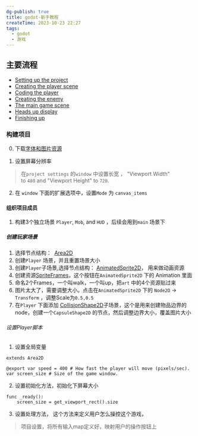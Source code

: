 ```yaml
---
dg-publish: true
title: godot-新手教程
createTime: 2023-10-23 22:27
tags:
  - godot
  - 游戏
---
```

## 主要流程

- [Setting up the project](https://docs.godotengine.org/en/stable/getting_started/first_2d_game/01.project_setup.html)
- [Creating the player scene](https://docs.godotengine.org/en/stable/getting_started/first_2d_game/02.player_scene.html)
- [Coding the player](https://docs.godotengine.org/en/stable/getting_started/first_2d_game/03.coding_the_player.html)
- [Creating the enemy](https://docs.godotengine.org/en/stable/getting_started/first_2d_game/04.creating_the_enemy.html)
- [The main game scene](https://docs.godotengine.org/en/stable/getting_started/first_2d_game/05.the_main_game_scene.html)
- [Heads up display](https://docs.godotengine.org/en/stable/getting_started/first_2d_game/06.heads_up_display.html)
- [Finishing up](https://docs.godotengine.org/en/stable/getting_started/first_2d_game/07.finishing-up.html)


### 构建项目

0. 下载[字体和图片资源](https://github.com/godotengine/godot-docs-project-starters/releases/download/latest-4.x/dodge_the_creeps_2d_assets.zip)

1. 设置屏幕分辨率
> 在`project settings` 的`window` 中设置长宽 ， "Viewport Width" to `480` and "Viewport Height" to `720`.

2. 在 `window` 下面的扩展选项中，设置`Mode` 为 `canvas_items` 

#### 组织项目成员

1. 构建3个独立场景 `Player`, `Mob`, and `HUD` ，后续会用到`main` 场景下

##### 创建玩家场景

1. 选择节点结构：  [Area2D](https://docs.godotengine.org/en/stable/classes/class_area2d.html#class-area2d)
2. 创建`Player` 场景，并且重置场景大小
3. 创建`Player`子场景,选择节点结构： [AnimatedSprite2D](https://docs.godotengine.org/en/stable/classes/class_animatedsprite2d.html#class-animatedsprite2d)， 用来做动画资源
4. 创建资源[SpriteFrames](https://docs.godotengine.org/en/stable/classes/class_spriteframes.html#class-spriteframes)，这个按钮在`AnimatedSprite2D` 下的 Animation 里面
5. 命名2个Frames，一个叫walk，一个叫up，把`art` 中的4个资源贴过来
6. 图片太大了，需要调整大小。点击在`AnimatedSprite2D` 下的 `Node2D` -> `Transform` ，调整Scale为`0.5,0.5`
7. 在`Player` 下面添加 [CollisionShape2D](https://docs.godotengine.org/en/stable/classes/class_collisionshape2d.html#class-collisionshape2d)子场景，这个是用来创建物品边界的node，创建一个`CapsuleShape2D` 的节点，然后调整边界大小，覆盖图片大小

 ###### 设置Player脚本
1. 设置全局变量
```scpipt
extends Area2D

@export var speed = 400 # How fast the player will move (pixels/sec).
var screen_size # Size of the game window.
```

2. 设置初始化方法，初始化下屏幕大小
```
func _ready():
	screen_size = get_viewport_rect().size
```

3. 设置处理方法， 这个方法来定义用户怎么操控这个游戏，

> 项目设置，将所有输入map定义好，映射用户的操作按钮上
